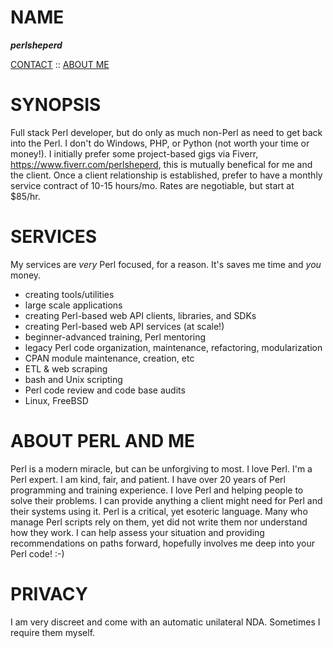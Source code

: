 # NAME

***perlsheperd***

[CONTACT](brett.estrade@coastalcomputingservices.net)
:: [ABOUT ME](https://coastalcomputingservices.net)

# SYNOPSIS

Full stack Perl developer, but do only as much non-Perl as need to get back into the Perl. I don't do Windows, PHP, or Python (not worth your time or money!). I initially prefer some project-based gigs via Fiverr, https://www.fiverr.com/perlsheperd, this is mutually benefical for me and the client. Once a client relationship is established, prefer to have a monthly service contract of 10-15 hours/mo. Rates are negotiable, but start at $85/hr.

# SERVICES

My services are _very_ Perl focused, for a reason. It's saves me time and *you* money.

* creating tools/utilities
* large scale applications
* creating Perl-based web API clients, libraries, and SDKs
* creating Perl-based web API services (at scale!)
* beginner-advanced training, Perl mentoring
* legacy Perl code organization, maintenance, refactoring, modularization
* CPAN module maintenance, creation, etc
* ETL & web scraping
* bash and Unix scripting
* Perl code review and code base audits
* Linux, FreeBSD

# ABOUT PERL AND ME

Perl is a modern miracle, but can be unforgiving to most. I love Perl. I'm a Perl expert. I am kind, fair, and patient. I have over 20 years of Perl programming and training experience. I love Perl and helping people to solve their problems. I can provide anything a client might need for Perl and their systems using it. Perl is a critical, yet esoteric language. Many who manage Perl scripts rely on them, yet did not write them nor understand how they work. I can help assess your situation and providing recommendations on paths forward, hopefully involves me deep into your Perl code! :-)

# PRIVACY

I am very discreet and come with an automatic unilateral NDA. Sometimes I require them myself.


